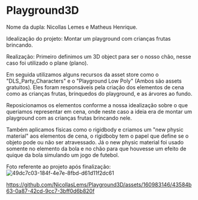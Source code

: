 # Playground3D

Nome da dupla: Nicollas Lemes e Matheus Henrique. 

Idealização do projeto: Montar um playground com crianças frutas brincando.

Realização: Primeiro definimos um 3D object para ser o nosso chão, nesse caso foi utilizado o plane (plano).

Em seguida utilizamos alguns recursos da asset store como o "DLS_Party_Characters" e o "Playground Low Poly" (Ambos são assets gratuitos). Eles foram responsáveis pela criação dos elementos de cena como as crianças frutas, brinquedos do playground, e as árvores ao fundo.

Reposicionamos os elementos conforme a nossa idealização sobre o que queriamos representar em cena, onde neste caso a ideia era de montar um playground com as crianças frutas brincando nele.

Também aplicamos físicas como o rigidbody e criamos um "new physic material" aos elementos de cena, o rigidboby tem o papel que define se o objeto pode ou não ser atravessado. Já o new physic material foi usado somente no elemento da bola e no chão para que houvesse um efeito de quique da bola simulando um jogo de futebol.

Foto referente ao projeto após finalização:
![49dc7c03-184f-4e7e-8fbd-d61d11f2dc61](https://github.com/NicollasLems/Playground3D/assets/160983146/8e1390f8-4b17-404b-bef2-6f1b400fc032)


https://github.com/NicollasLems/Playground3D/assets/160983146/43584b63-0a87-42cd-9cc7-3bff0d6b820f

